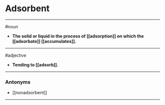 # Adsorbent
---
#noun
- **The solid or liquid in the process of [[adsorption]] on which the [[adsorbate]] [[accumulates]].**
---
#adjective
- **Tending to [[adsorb]].**
---
### Antonyms
- [[nonadsorbent]]
---

